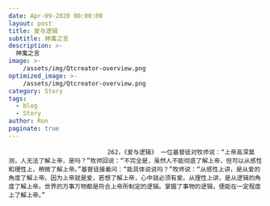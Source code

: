 ```yaml
---
date: Apr-09-2020 00:00:00
layout: post
title: 爱与逻辑
subtitle: 神寓之言
description: >-
  神寓之言
image: >-
    /assets/img/Qtcreator-overview.png
optimized_image: >-
    /assets/img/Qtcreator-overview.png
category: Story
tags:
  - blog
  - Story
author: Ron
paginate: true
---
```


							　　262，《爱与逻辑》 一位基督徒对牧师说：“上帝高深莫测，人无法了解上帝，是吗？”牧师回说：“不完全是，虽然人不能彻底了解上帝，但可以从感性和理性上，稍微了解上帝。”基督徒接着问：“能具体说说吗？”牧师说：“从感性上讲，是从爱的角度了解上帝。因为上帝就是爱，若想了解上帝，心中就必须有爱。从理性上讲，是从逻辑的角度了解上帝。世界的万事万物都是符合上帝所制定的逻辑。掌握了事物的逻辑，便能在一定程度上了解上帝。”
							
							
						